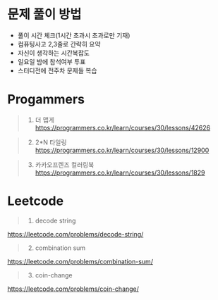 # 문제 풀이 방법

- 풀이 시간 체크(1시간 초과시 초과로만 기재)
- 컴퓨팅사고 2,3줄로 간략히 요약
- 자신이 생각하는 시간복잡도
- 일요일 밤에 참석여부 투표 
- 스터디전에 전주차 문제들 복습

# Progammers

> 1. 더 맵게
https://programmers.co.kr/learn/courses/30/lessons/42626

> 2. 2*N 타일링
https://programmers.co.kr/learn/courses/30/lessons/12900

> 3. 카카오프렌즈 컬러링북
https://programmers.co.kr/learn/courses/30/lessons/1829

# Leetcode 

> 1. decode string

https://leetcode.com/problems/decode-string/

> 2. combination sum

https://leetcode.com/problems/combination-sum/

> 3. coin-change

https://leetcode.com/problems/coin-change/
